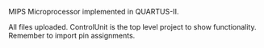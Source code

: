 MIPS Microprocessor implemented in QUARTUS-II.

All files uploaded. ControlUnit is the top level project to show functionality. Remember to import pin assignments. 
